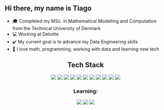 <h2 align="left">Hi there, my name is Tiago</h2>


- 🎓 Completed my MSc. in Mathematical Modelling and Computation from the Technical University of Denmark
- 💻 Working at Deloitte 
- ✔️ My current goal is to advance my Data Engineering skills
- 💖 I love math, programming, working with data and learning new tech 

<!--
### Languages and Tools 

<br />

<p align="left">
  <code><img src="logos/python-original-wordmark.svg" alt="python" width="40" height="40"  /></code>&nbsp;
  <code><img src="logos/csharp-original.svg" alt="csharp" width="40" height="40"  /></code>&nbsp;
  <code><img src="logos/sqlserverlogo.png" alt="sqlserver" width="40" height="40"  /></code>&nbsp;
  <code><img src="logos/git-plain-wordmark.svg" alt="git" width="40" height="40"  /></code>&nbsp;
  <code><img src="logos/vscode-original.svg" alt="vscode" width="40" height="40"  /></code>&nbsp;
  <code><img src="logos/jupyter-original-wordmark.svg" alt="jupyter" width="40" height="40"  /></code>&nbsp;
  <code><img src="logos/github-original-wordmark.svg" alt="github" width="40" height="40"  /></code>&nbsp;
  <code><img src="logos/bitbucket-original-wordmark.svg" alt="bitbucket" width="40" height="40"  /></code>&nbsp;
  <code><img src="logos/amazon.svg" alt="python" width="40" height="40"  /></code>&nbsp;
  <code><img src="logos/unity-original.svg" alt="unity" width="40" height="40"  /></code>&nbsp;
</p>
-->
<h2 align="center">Tech Stack</h2>

<p align="center">
<img src="https://img.shields.io/badge/-Python-2d2d2d?style=flat-square&logo=python"/>
<img src="https://img.shields.io/badge/-SQL-2d2d2d?style=flat-square&logo=Microsoft SQL Server"/>
<img src="https://img.shields.io/badge/-Git-2d2d2d?style=flat-square&logo=git"/>
<img src="https://img.shields.io/badge/-AWS-black?style=flat-square&logo=amazonaws"/>
<img src="https://img.shields.io/badge/-Azure-black?style=flat-square&logo=microsoftazure"/>
<img src="https://img.shields.io/badge/-HTML-black?style=flat-square&logo=html5"/>
<img src="https://img.shields.io/badge/-CSS-black?style=flat-square&logo=css3"/>
<img src="https://img.shields.io/badge/-Jupyter-black?style=flat-square&logo=Jupyter"/>
<img src="https://img.shields.io/badge/-Netlify-black?style=flat-square&logo=netlify"/>
<img src="https://img.shields.io/badge/-PySpark-black?style=flat-square&logo=apachespark"/>
<img src="https://img.shields.io/badge/-FastAPI-black?style=flat-square&logo=fastapi"/>
</p>

<h3 align="center">Learning:</h3>
<p align="center">
<img src="https://img.shields.io/badge/-Kafka-black?style=flat-square&logo=apachekafka"/>
<img src="https://img.shields.io/badge/-Docker-black?style=flat-square&logo=docker"/>
<img src="https://img.shields.io/badge/-MongoDB-black?style=flat-square&logo=mongoDB"/>
</p>


<br />

<!--[![My GitHub Language Stats](https://github-readme-stats.vercel.app/api/top-langs/?username=tngaspar&langs_count=3&hide=jupyter%20notebook&count_private=true&theme=tokyonight)]()-->
